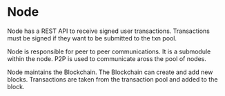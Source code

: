 # Node

Node has a REST API to receive signed user transactions. Transactions must be signed if they want to be submitted to the txn pool.

Node is responsible for peer to peer communications. It is a submodule within the node. P2P is used to communicate aross the pool of nodes.

Node maintains the Blockchain. The Blockchain can create and add new blocks. Transactions are taken from the transaction pool and added to the block.